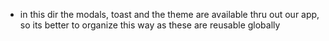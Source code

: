 - in this dir the modals, toast and the theme are available thru out our app, so its better to organize this way as these are reusable globally